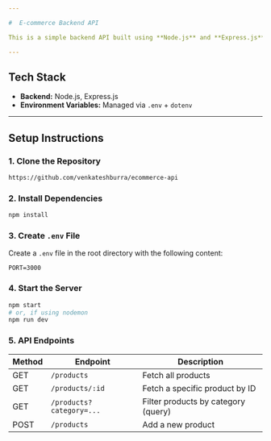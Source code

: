 ```yaml
---

#  E-commerce Backend API

This is a simple backend API built using **Node.js** and **Express.js** for an e-commerce platform. It allows users to fetch all products, get a product by ID, filter by category, and add new products.

---
```


## Tech Stack

- **Backend:** Node.js, Express.js
- **Environment Variables:** Managed via `.env` + `dotenv`

---

## Setup Instructions

### 1. Clone the Repository

```bash
https://github.com/venkateshburra/ecommerce-api
```

### 2. Install Dependencies

```bash
npm install
```

### 3. Create `.env` File

Create a `.env` file in the root directory with the following content:

```
PORT=3000
```

### 4. Start the Server

```bash
npm start
# or, if using nodemon
npm run dev
```

### 5.  API Endpoints

| Method | Endpoint                 | Description                         |
| ------ | ------------------------ | ----------------------------------- |
| GET    | `/products`              | Fetch all products                  |
| GET    | `/products/:id`          | Fetch a specific product by ID      |
| GET    | `/products?category=...` | Filter products by category (query) |
| POST   | `/products`              | Add a new product                   |

